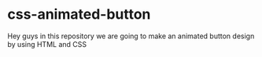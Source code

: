 # css-animated-button
Hey guys in this repository we are going to make an animated button design by using HTML and CSS
